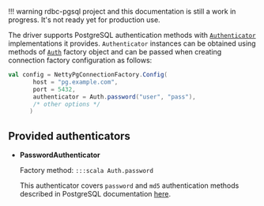 <!---
 ! Copyright 2016-2017 rdbc contributors
 !
 ! Licensed under the Apache License, Version 2.0 (the "License");
 ! you may not use this file except in compliance with the License.
 ! You may obtain a copy of the License at
 !
 !     http://www.apache.org/licenses/LICENSE-2.0
 !
 ! Unless required by applicable law or agreed to in writing, software
 ! distributed under the License is distributed on an "AS IS" BASIS,
 ! WITHOUT WARRANTIES OR CONDITIONS OF ANY KIND, either express or implied.
 ! See the License for the specific language governing permissions and
 ! limitations under the License. 
 -->
!!! warning
    rdbc-pgsql project and this documentation is still a work in progress.
    It's not ready yet for production use.

The driver supports PostgreSQL authentication methods with [`Authenticator`]()
implementations it provides. `Authenticator` instances can be obtained
using methods of [`Auth`]() factory object and can be passed when creating
connection factory configuration as follows:

```scala hl_lines="4"
val config = NettyPgConnectionFactory.Config(
       host = "pg.example.com",
       port = 5432,
       authenticator = Auth.password("user", "pass"),
       /* other options */
      )
```

## Provided authenticators

-    **PasswordAuthenticator**

     Factory method: `:::scala Auth.password`
     
     This authenticator covers `password` and `md5` authentication methods
     described in PostgreSQL documentation [here](https://www.postgresql.org/docs/current/static/auth-methods.html#AUTH-PASSWORD).
